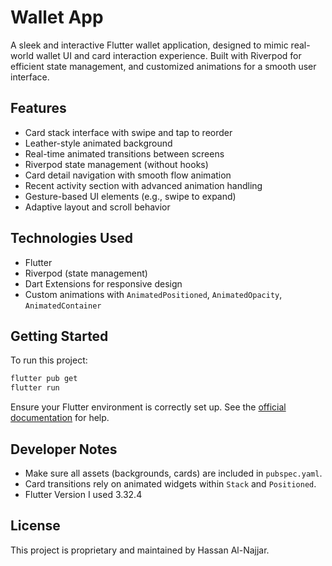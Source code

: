 # Wallet App

A sleek and interactive Flutter wallet application, designed to mimic real-world wallet UI and card interaction experience. Built with Riverpod for efficient state management, and customized animations for a smooth user interface.

## Features

- Card stack interface with swipe and tap to reorder
- Leather-style animated background
- Real-time animated transitions between screens
- Riverpod state management (without hooks)
- Card detail navigation with smooth flow animation
- Recent activity section with advanced animation handling
- Gesture-based UI elements (e.g., swipe to expand)
- Adaptive layout and scroll behavior

## Technologies Used

- Flutter
- Riverpod (state management)
- Dart Extensions for responsive design
- Custom animations with `AnimatedPositioned`, `AnimatedOpacity`, `AnimatedContainer`

## Getting Started

To run this project:

```bash
flutter pub get
flutter run
```

Ensure your Flutter environment is correctly set up. See the [official documentation](https://docs.flutter.dev/get-started/install) for help.

## Developer Notes

- Make sure all assets (backgrounds, cards) are included in `pubspec.yaml`.
- Card transitions rely on animated widgets within `Stack` and `Positioned`.
- Flutter Version I used 3.32.4

## License

This project is proprietary and maintained by Hassan Al-Najjar.
